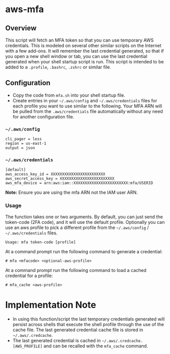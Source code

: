 # aws-mfa

## Overview
This script will fetch an MFA token so that you can use temporary AWS credentials. This is modeled on several 
other similar scripts on the Internet with a few add-ons.  It will remember the last credential generated, 
so that if you open a new shell window or tab, you can use the last 
credential generated when your shell startup script is run. 
This script is intended to be added to a `.profile`, `.bashrc`, `.zshrc` or similar file.

## Configuration

- Copy the code from `mfa.sh` into your shell startup file.
- Create entries in your `~/.aws/config` and `~/.aws/credentials` files for each profile you want to use similar to 
  the following.  Your MFA ARN will be pulled from the `.aws/credentials` file automatically without any need for 
  another configuration file.
  
### `~/.aws/config`
```[default]
cli_pager = less
region = us-east-1
output = json
```

### `~/.aws/credentials`
```
[default]
aws_access_key_id = XXXXXXXXXXXXXXXXXXXXXXXX
aws_secret_access_key = XXXXXXXXXXXXXXXXXXXXXXXX
aws_mfa_device = arn:aws:iam::XXXXXXXXXXXXXXXXXXXXXXXX:mfa/USERID
```
**Note:** Ensure you are using the mfa ARN not the IAM user ARN.

### Usage
The function takes one or two arguments.  By default, you can just send the token-code (2FA code), 
and it will use the default profile.  Optionally you can use an aws profile to pick a different profile from the
`~/.aws/config` / `~/.aws/credentials` files.

`Usage: mfa token-code [profile]`


At a command prompt run the following command to generate a credential: 

`# mfa <mfacode> <optional-aws-profile>`

At a command prompt run the following command to load a cached credential for a profile:

`# mfa_cache <aws-profile>`

# Implementation Note

- In using this function/script the last temporary credentials generated will persist across shells that execute
the shell profile through the use of the cache file.  The last generated credential cache file is stored in `~/.aws/.credcache`.
- The last generated credential is cached in `~/.aws/.credcache.[AWS_PROFILE]` and can be recalled with the `mfa_cache` command.